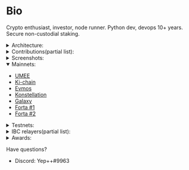 <!-- ---
Moniker: Alphabet
Discord: Yep++#9963
Twitter: https://twitter.com/kmnie
---
-->

# Bio  
Crypto enthusiast, investor, node runner. Python dev, devops 10+ years.  
Secure non-custodial staking.  




<details>
  <summary>Architecture:</summary>   
  
  - Encrypted zfs  
  - All servers protected with 2fa authentication  
  - Anti-DDoS  
  - All mainnet validators have a backup node in a different datacenter.
  - Cloud regions and availability zones from top providers like AWS, Vultr, Azure, Digital Ocean, Hetzner  
  - Self-writed monitoring tool. It analyzes data in real time from node side(uptime, health etc) and server(ram, disk, cpu usage, etc) and allerts if something wrong.
  - Allert system. Check section screenshots in order to understand better.   
  
 </details>

<details>
  <summary>Contributions(partial list):</summary>  
  
  
#### Ecosystem contributions:  
- [Consensus](https://github.com/Northa/consensus) A brief info of the state of the consensus. 

#### Wallet recover contributions:
- [UMEE](https://docs.google.com/spreadsheets/d/1_e-rdoDUzW8K-9pHc5t7gKzh_qA80fYWHhsQP0lKKzU/edit?usp=sharing)
  Right after UMEE ico back in dec 2021 some of the ico participants were fail into scam and disclosed their seed phrases. Thus 3rd parties got access to the vesting accounts of umee holders. So right now me, validator Aphabet(aka Yep++#9963) in cooperation with validator @mzonder#5844 trying to "intercept" uumee from vesting accounts and return the funds to the rightful owners. Currently there are several hackers(minimum 3) so it very hard to recover funds. We now have 3-5 specifically configured rpc nodes and multithreading bot with a very complicated algoritm. Development of the algoritm and maintaining the bot is my responsibility. @mzonder providing infrastructure, collecting seed phrases and acting like support in a closed telegram channel.
All victims were forced to pass something like KYC in order to proove they are real investors(thanks to @mzonder for managing this).
Well as of now we **successfully recovered 106398 UMEE ~ 7500$** (1st opt `0.06$`, 2nd opt `0.07$`)
- [EVMOS](https://discord.com/channels/809048090249134080/864168878300332082/974045249854906468)
[Invite link](https://discord.gg/FYuEAjxWAj)
In april 2021 me validator Aphabet(aka Yep++#9963) in cooperation with validator @mzonder#5844 helped to the Expandingspace.io validator to **recover ~16000EVMOS which is approx 50000$**. Will provide a detailed report later a bit


#### Umee
- [Member of 1st Validator DAO Committee](https://docs.umee.cc/umee-validator-dao/validator-dao-committee)
My part of tasks was to evaluate "Node performance" - peggo bridge uptime/node uptime/jails/missed/signed blocks
[Proof](https://discord.com/channels/815699313581490196/940268469285449809/987071631627272222) [Invite](https://discord.gg/TvhKj29FZ7)
- [Lion](https://github.com/Northa/lion) cUI blockexplorer/monitoring dashboard for Umee network(with allerts).
- [Batch monitor](https://github.com/Northa/umee/tree/main/phase2) for umee alphamainnet
- [UMEE vanitygen](https://github.com/Northa/cosmosvanity) Generate wallets with beautiful prefixes
- [Telegram bot](https://medium.com/umeeblog/rise-of-the-umeevengers-final-scores-and-closing-ceremony-f872eeba55bc) for tracking missed blocks(section Extra Contributions)
- [Migrating Umee to cosmovisor](https://www.notion.so/yep1/Migrating-umeed-to-cosmovisor-c737b1aeeea0448ebe9b0ef04f75d1a7)

#### Archway
- [Telegram bot](https://t.me/archway_checkbot) - torii-testnet
  Features:
  - Tracking missed blocks for a validator
  - Get rank by missed blocks
  - Get rank by signed blocks


#### Evmos
- [Migrating Evmos to cosmovisor](https://www.notion.so/yep1/Migrating-evmosd-to-cosmovisor-fe68cfbf2c55481caa4ab8c278ffbaa3)
- Discovered a vulnerable in evmos geth module(eth json rpc). Reported to the Evmos CORE team.

#### Cosmic Horizon
- [Private testnet chain with Hermes and IBC](https://www.notion.so/yep1/Private-testnet-chain-with-Hermes-963c9608f92a441bb435826d984c0417)
- [Custom testnet chain](https://www.notion.so/yep1/Setting-up-a-custom-testnet-chain-a23be97ff4884565a2bec35ddea7113b)

#### Ki-chain
- [A complete IBC relayer guide](https://github.com/Northa/ki-testnet-ibc)
- [Keplr testnet integration](https://medium.com/ki-foundation/announcing-the-kichain-testnet-challenge-winners-d598871cd06d) Category tooling

#### Forta
- [AAVE Proposal Execution event listener](https://github.com/Northa/cosmosHUB_sripts/tree/main/forta/AAVE_proposalExecuted)
- [blacklisted addrs Agent](https://github.com/Northa/cosmosHUB_sripts/tree/main/forta/comp-blacklist)

</details>

 <details>
  <summary>Screenshots:</summary>   
  <img src="https://raw.githubusercontent.com/Northa/validator-profile/main/src/mon.png" width="400" height="200">
  <img src="https://raw.githubusercontent.com/Northa/validator-profile/main/src/allerts.jpg" width="100" height="200">
  <img src="https://raw.githubusercontent.com/Northa/validator-profile/main/src/dicord_monitoring_bot.jpg" width="100" height="200">
 
 </details>

<details open>
  <summary>Mainnets:</summary>

  - [UMEE](https://www.mintscan.io/umee/validators/umeevaloper1qr97jr05ftqfnly7hegw4q03g3sctzwj34ev2g)
  - [Ki-chain](https://www.mintscan.io/ki-chain/validators/kivaloper1hsr43w9affupy8urrsxa7prj00s7f4pc7v6hak)
  - [Evmos](https://www.mintscan.io/evmos/validators/evmosvaloper133p2ksvmtlnj3e30ekrdkqgj25eaahncuj27wm)
  - [Konstellation](https://www.mintscan.io/konstellation/validators/darcvaloper1p83dsdyak5jfepmc3a6m3g2qkqpqlaawdphslx)
  - [Galaxy](https://explorer.postcapitalist.io/galaxy/staking/galaxyvaloper10s9sg6m9w5vjvq8rjm4f99vyjxdx24fl24xuec)
  - [Forta #1](https://api.forta.network/stats/sla/scanner/0x40217Dc8E4F98762b7DA7426c9af27f0551c4f05)
  - [Forta #2](https://api.forta.network/stats/sla/scanner/0x001BC975C0F50A8488bf486fC67C0b68b5C15F37)
 </details>

 <details>
  <summary>Testnets:</summary>
  - [Kyve](https://explorer.kyve.network/korellia/staking/kyvevaloper1hrdwptkrxvpgqvv3nemk72pswy34ns3naxe8fs) Korellia testnet. Actively involved in governance, tasks, challenges.
  - [Celestia](https://celestia.explorers.guru/validator/celestiavaloper1davz40kat93t49ljrkmkl5uqhqq45e0tuj2s3m) mamaki testnet. Chain is unstable so there could be many missed blocks!
  - [BlockPI closed testnet](https://testnet.explorer.blockpi.io/hypernode/0x7A8984C208e0866eeBC3A8493c9172c7a327221A)
  - [Axelar-testnet-casablanca-1](https://testnet.explorer.testnet.run/axelar-testnet-2/staking/axelarvaloper1kdhnnytm3nj56w8d59yefy4tq933zaycldvuj7)
  - [Archway](https://archway.explorers.guru/validator/archwayvaloper1gpj55hctpmxq6ne46hzdcy4s32z636nqku8frg)
  - [Umee umeemania testnet](https://explorer.umeemania-1.network.umee.cc/umee/staking/umeevaloper1davz40kat93t49ljrkmkl5uqhqq45e0t64rfgg)
  - [Pylons](https://pylons-testnet-explorer.nodes.4sv.io/pylon/staking/pylovaloper18xzw9pwg29h3g82sy6a0pv2gmaln5za78aeuyy)
  - [Deweb](https://explore.deweb.services/deweb/staking/dewebvaloper1davz40kat93t49ljrkmkl5uqhqq45e0t9s4mtq)
  - [Evmos Testnet](https://testnet.mintscan.io/evmos-testnet/validators/evmosvaloper158wwas4v6fgcu2x3plg70s6u0fm0lle237kltr)
  - [Decentralized Web Services - menkar testnet](https://explore.deweb.services/deweb/staking/dewebvaloper1davz40kat93t49ljrkmkl5uqhqq45e0t9s4mtq)
  - ~~Decentralized Web Services - Andromeda testnet finished~~
  - Penumbra
  - [~~Cosmic Horizon darkmatter-1 finished~~](https://coho.explorers.guru/validator/cohovaloper1qul7dmpaykw9eyflul0g2ypc6hcu938pw79hvk)
  - [~~Kyve~~](https://explorer.beta.kyve.network/kyve-betanet/staking/kyvevaloper1d3vn7ymkjcf22xx47l8jt05m7t8wp26q00s726) ~~kyve-beta testnet finished~~
  - ~~AssetMantle~~()
  - [~~Crescent~~(finished)](https://testnet.mintscan.io/crescent-testnet/validators/crevaloper1davz40kat93t49ljrkmkl5uqhqq45e0twm2n9h)
  - [~~Galaxy mainnet launched~~](https://testnet.postcapitalist.io/Galaxy/staking/galaxyvaloper10s9sg6m9w5vjvq8rjm4f99vyjxdx24fl24xuec)
  
 </details>  

 <details>
  <summary>IBC relayers(partial list):</summary>  
  
  - [UMEE <-> Evmos](https://www.mintscan.io/umee/relayers/channel-20) evmos chain halted(last upd 9 april)
  - soon will be updated... 
  
</details>  




 <details>
  <summary>Awards:</summary>   
   
- [Gravity wars](https://medium.com/umeeblog/gravity-wars-final-scores-and-closing-ceremony-1cf2e550ccaa)  
Umeevengers phase 2 adversarial testnet [TOP2 validator](https://leaderboard.umee.cc/)
 </details>

Have questions? 

- Discord: Yep++#9963
<!-- - Twitter: https://twitter.com/km
- Telegram: https://t.me/ -->
